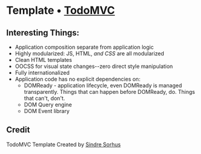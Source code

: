 # Template • [TodoMVC](http://todomvc.com)

## Interesting Things:

* Application composition separate from application logic
* Highly modularized: JS, HTML, *and CSS* are all modularized
* Clean HTML templates
* OOCSS for visual state changes--zero direct style manipulation
* Fully internationalized
* Application code has no explicit dependencies on:
	* DOMReady - application lifecycle, even DOMReady is managed transparently.  Things that can happen before DOMReady, do.  Things that can't, don't.
	* DOM Query engine
	* DOM Event library

## Credit

TodoMVC Template Created by [Sindre Sorhus](http://sindresorhus.com)